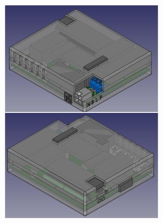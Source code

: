 ![PCB Case - Molex](/Case/Images/LegoPCBCase-Populated-Molex.png)
![PCB Case - Molex](/Case/Images/LegoPCBCase-Populated-Molex-Top.png)